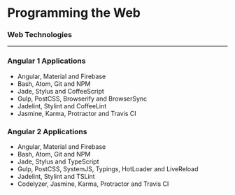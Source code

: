 # Programming the Web

### Web Technologies

***

### Angular 1 Applications
* Angular, Material and Firebase
* Bash, Atom, Git and NPM
* Jade, Stylus and CoffeeScript
* Gulp, PostCSS, Browserify and BrowserSync
* Jadelint, Stylint and CoffeeLint
* Jasmine, Karma, Protractor and Travis CI

### Angular 2 Applications
* Angular, Material and Firebase
* Bash, Atom, Git and NPM
* Jade, Stylus and TypeScript
* Gulp, PostCSS, SystemJS, Typings, HotLoader and LiveReload
* Jadelint, Stylint and TSLint
* Codelyzer, Jasmine, Karma, Protractor and Travis CI
